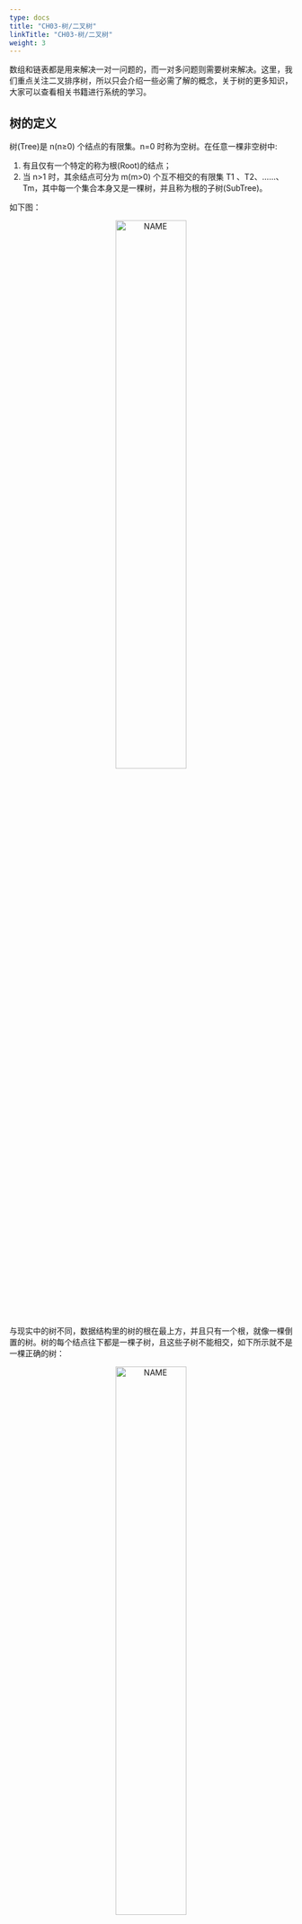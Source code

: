 ```yaml
---
type: docs
title: "CH03-树/二叉树"
linkTitle: "CH03-树/二叉树"
weight: 3
---
```


数组和链表都是用来解决一对一问题的，而一对多问题则需要树来解决。这里，我们重点关注二叉排序树，所以只会介绍一些必需了解的概念，关于树的更多知识，大家可以查看相关书籍进行系统的学习。

## 树的定义

树(Tree)是 n(n≥0) 个结点的有限集。n=0 时称为空树。在任意一棵非空树中:

1. 有且仅有一个特定的称为根(Root)的结点；
2. 当 n>1 时，其余结点可分为 m(m>0) 个互不相交的有限集 T1 、T2、……、Tm，其中每一个集合本身又是一棵树，并且称为根的子树(SubTree)。

如下图：

<div align="center">
<img src="https://infi-img.oss-cn-hangzhou.aliyuncs.com/img/20190220222444.png" style="display:block;width:50%;" alt="NAME" align=center />
</div>

与现实中的树不同，数据结构里的树的根在最上方，并且只有一个根，就像一棵倒置的树。树的每个结点往下都是一棵子树，且这些子树不能相交，如下所示就不是一棵正确的树：

<div align="center">
<img src="https://infi-img.oss-cn-hangzhou.aliyuncs.com/img/20190220222511.png" style="display:block;width:50%;" alt="NAME" align=center />
</div>

## 相关概念

### 节点分类

树的结点包含一个数据元素及若干指向其子树的分支。结点拥有的子树数称为结点的度(Degree) 。度为 0 的结点称为叶结点(Leaf) 或终端结点；度不为 0 的结点称为非终端结点或分支结点。除根结点之外，分支结点也称为内部结点。树的度是树内各结点的度的最大值。

如下图所示，A 结点为根节点，G、H、I、J、F 为叶节点，其余节点则为内部节点，此树的度为 3。

<div align="center">
<img src="https://infi-img.oss-cn-hangzhou.aliyuncs.com/img/20190220222624.png" style="display:block;width:50%;" alt="NAME" align=center />
</div>

### 节点间的关系

结点的子树的根称为该结点的孩子(Child)，相应地，该结点称为孩子的双亲(Parent)。同一个双亲的孩子之间互称兄弟(Sibling)。结点的祖先是从根到该结点所经分支上的所有结点。反之，以某结点为根的子树中的任一结点都称为该结点的子孙。

<div align="center">
<img src="https://infi-img.oss-cn-hangzhou.aliyuncs.com/img/20190220222714.png" style="display:block;width:50%;" alt="NAME" align=center />
</div>

### 深度

结点的层次(LeveI)从根开始定义起，根为第一层，根的孩子为第二层。若某结点在第 L 层，则其子树的根就在第 L+1 层。其双亲在同一层的结点互为堂兄弟。树中结点的最大层次称为树的深度(Depth)或高度。

<div align="center">
<img src="https://infi-img.oss-cn-hangzhou.aliyuncs.com/img/20190220222800.png" style="display:block;width:50%;" alt="NAME" align=center />
</div>

### 有序树，无序树

如果将树中结点的各子树看成从左至右是有次序的，不能互换的，则称该树为有序树，否则称为无序树。

## 二叉树

二叉树(Binary Tree)是n(n ≥ 0) 个结点的有限集合，该集合或者为空集(称为空二叉树)，或者由一个根结点和两棵互不相交的、分别称为根结点的左子树和右子树的二叉树组成。

下图就是一个二叉树，二叉树就是每个结点的度≤2的树。

<div align="center">
<img src="https://infi-img.oss-cn-hangzhou.aliyuncs.com/img/20190220222913.png" style="display:block;width:50%;" alt="NAME" align=center />
</div>

### 二叉树遍历

二叉树的遍历(traversing binary tree)是指从根结点出发，按照某种次序依次访问二叉树中所有结点，使得每个结点被访问一次旦仅被访问一次。

### 前序遍历

规则是若二叉树为空，则空操作返回，否则先访问根结点，然后前序遍历左子树， 再前序遍历右子树。

如下图所示，遍历结果为：ABDGHCEIF。

<div align="center">
<img src="https://infi-img.oss-cn-hangzhou.aliyuncs.com/img/20190220223001.png" style="display:block;width:50%;" alt="NAME" align=center />
</div>

### 中序遍历

规则是若树为空，则空操作返回，否则从根结点开始(注意并不是先访问根结点) ，中序遍历根结点的左子树，然后是访问根结点，最后中序遍历右子树。

如下图所示，遍历结果为：GDHBAEICF。

<div align="center">
<img src="https://infi-img.oss-cn-hangzhou.aliyuncs.com/img/20190220223037.png" style="display:block;width:50%;" alt="NAME" align=center />
</div>

### 后序遍历

规则是若树为空，则空操作返回，否则从左到右先叶子后结点的方式遍历访问左右子树，最后是访问根结点。

如下图所示，遍历结果为：GHDBIEFCA。

<div align="center">
<img src="https://infi-img.oss-cn-hangzhou.aliyuncs.com/img/20190220223118.png" style="display:block;width:50%;" alt="NAME" align=center />
</div>

